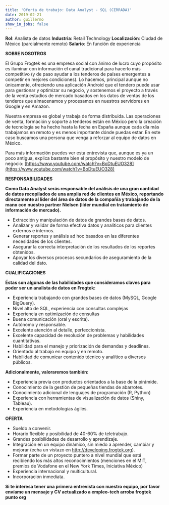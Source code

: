 ```yaml
---
title: 'Oferta de trabajo: Data Analyst - SQL (CERRADA)'
date: 2019-02-21 
author: guillermo
show_in_jobs: false
---
```

**Rol**: Analista de datos
**Industria**: Retail Technology
**Localización**: Ciudad de México (parcialmente remoto)
**Salario**: En función de experiencia

**SOBRE NOSOTROS**

El Grupo Frogtek es una empresa social con ánimo de lucro cuyo propósito es iluminar con información el canal tradicional para hacerlo más competitivo (y de paso ayudar a los tenderos de países emergentes a competir en mejores condiciones). Lo hacemos, principal aunque no únicamente, ofreciendo una aplicación Android que el tendero puede usar para gestionar y optimizar su negocio, y sostenemos el proyecto a través de la venta estudios de mercado basados en los datos de ventas de los tenderos que almacenamos y procesamos en nuestros servidores en Google y en Amazon.

Nuestra empresa es global y trabaja de forma distribuida. Las operaciones de venta, formación y soporte a tenderos están en México pero la creación de tecnología se ha hecho hasta la fecha en España aunque cada día más trabajamos en remoto y es menos importante dónde puedas estar. En este caso buscamos una persona que venga a reforzar al equipo de datos en México.

Para más información puedes ver esta entrevista que, aunque es ya un poco antigua, explica bastante bien el propósito y nuestro modelo de negocio: [https://www.youtube.com/watch?v=BoDtuEUO328](https://www.youtube.com/watch?v=BoDtuEUO328)

**RESPONSABILIDADES**

**Como Data Analyst serás responsable del análisis de una gran cantidad de datos recopilados de una amplia red de clientes en México, reportando directamente al líder del área de datos de la compañía y trabajando de la mano con nuestro partner Nielsen (líder mundial en tratamiento de información de mercado).**

- Extracción y manipulación de datos de grandes bases de datos. 
- Analizar y validar de forma efectiva datos y analíticos para clientes externos e internos. 
- Generar reportes y análisis ad hoc basados en las diferentes necesidades de los clientes. 
- Asegurar la correcta interpretación de los resultados de los reportes obtenidos. 
- Apoyar los diversos procesos secundarios de aseguramiento de la calidad del dato.

**CUALIFICACIONES**

**Éstas son algunas de las habilidades que consideramos claves para poder ser un analista de datos en Frogtek:**

- Experiencia trabajando con grandes bases de datos (MySQL, Google BigQuery).
- Nivel alto de SQL, experiencia con consultas complejas
- Experiencia en optimización de consultas
- Buena comunicación (oral y escrita).
- Autónomo y responsable.
- Excelente atención al detalle, perfeccionista.
- Excelente capacidad de resolución de problemas y habilidades cuantitativas.
- Habilidad para el manejo y priorización de demandas y deadlines. 
- Orientado al trabajo en equipo y en remoto.
- Habilidad de comunicar contenido técnico y analítico a diversos públicos. 

**Adicionalmente, valoraremos también:**

- Experiencia previa con productos orientados a la base de la pirámide.
- Conocimiento de la gestión de pequeñas tiendas de abarrotes.
- Conocimiento adicional de lenguajes de programación (R, Python) 
- Experiencia con herramientas de visualización de datos (Shiny, Tableau). 
- Experiencia en metodologías ágiles.

**OFERTA**

- Sueldo a convenir.
- Horario flexible y posibilidad de 40-60% de teletrabajo.
- Grandes posibilidades de desarrollo y aprendizaje.
- Integración en un equipo dinámico, sin miedo a aprender, cambiar y mejorar (echa un vistazo en http://developing.frogtek.org).
- Formar parte de un proyecto puntero a nivel mundial que está recibiendo los más altos reconocimientos (menciones en el MIT, premios de Vodafone en el New York Times, Iniciativa México)
- Experiencia internacional y multicultural.
- Incorporación inmediata.


**Si te interesa tener una primera entrevista con nuestro equipo, por favor envíame un mensaje y CV actualizado a empleo-tech arroba frogtek punto org**
